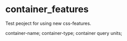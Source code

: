 # container_features
Test peoject for using new css-features.

container-name; container-type; container query units;
